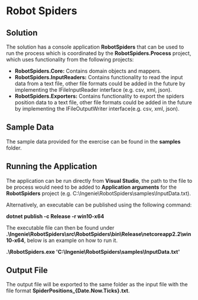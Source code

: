 # Robot Spiders

## Solution

The solution has a console application **RobotSpiders** that can be used to run the process which is coordinated by the **RobotSpiders.Process** project, which uses functionality from the following projects:

- **RobotSpiders.Core:** Contains domain objects and mappers.
- **RobotSpiders.InputReaders:** Contains functionality to read the input data from a text file, other file formats could be added in the future by implementing the IFileInputReader interface (e.g. csv, xml, json).
- **RobotSpiders.Exporters:** Contains functionality to export the spiders position data to a text file, other file formats could be added in the future by implementing the IFileOutputWriter interface(e.g. csv, xml, json).

## Sample Data

The sample data provided for the exercise can be found in the **samples** folder. 

## Running the Application

The application can be run directly from **Visual Studio**, the path to the file to be process would need to be added to **Application arguments** for the **RobotSpiders** project (e.g. C:\Ingenie\RobotSpiders\samples\InputData.txt).

Alternatively, an executable can be published using the following command:

**dotnet publish -c Release -r win10-x64**

The executable file can then be found under **.\Ingenie\RobotSpiders\src\RobotSpiders\bin\Release\netcoreapp2.2\win10-x64**, below is an example on how to run it.

**.\RobotSpiders.exe 'C:\Ingenie\RobotSpiders\samples\InputData.txt'**

## Output File

The output file will be exported to the same folder as the input file with the file format **SpiderPositions_{Date.Now.Ticks}.txt**. 
